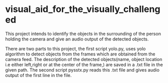 # visual_aid_for_the_visually_challenged
This project intends to identify the objects in the surrounding of the person holding the camera and give an audio output  of the detected objects.

There are two parts to this project, the first script yolo.py, uses yolo algorithm to detect objects from the frames which are obtained from the camera feed. The description of the detected objects(name, object location i.e either left,right or at the center of the frame,) are saved in a .txt file in the given path. The second script pysstx.py reads this .txt file and gives audio output of the first line in the file.
